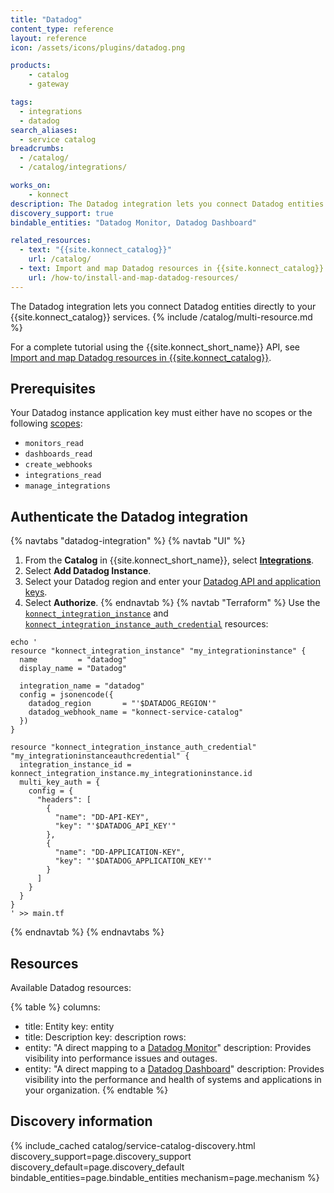 ```yaml
---
title: "Datadog"
content_type: reference
layout: reference
icon: /assets/icons/plugins/datadog.png

products:
    - catalog
    - gateway

tags:
  - integrations
  - datadog
search_aliases:
  - service catalog
breadcrumbs:
  - /catalog/
  - /catalog/integrations/

works_on:
    - konnect
description: The Datadog integration lets you connect Datadog entities directly to your {{site.konnect_catalog}} services.
discovery_support: true
bindable_entities: "Datadog Monitor, Datadog Dashboard"

related_resources:
  - text: "{{site.konnect_catalog}}"
    url: /catalog/
  - text: Import and map Datadog resources in {{site.konnect_catalog}}
    url: /how-to/install-and-map-datadog-resources/
---
```


The Datadog integration lets you connect Datadog entities directly to your {{site.konnect_catalog}} services.
{% include /catalog/multi-resource.md %}

For a complete tutorial using the {{site.konnect_short_name}} API, see [Import and map Datadog resources in {{site.konnect_catalog}}](/how-to/install-and-map-datadog-resources/).

## Prerequisites

Your Datadog instance application key must either have no scopes or the following [scopes](https://docs.datadoghq.com/api/latest/scopes/):
* `monitors_read`
* `dashboards_read`
* `create_webhooks`
* `integrations_read`
* `manage_integrations`

## Authenticate the Datadog integration

{% navtabs "datadog-integration" %}
{% navtab "UI" %}
1. From the **Catalog** in {{site.konnect_short_name}}, select **[Integrations](https://cloud.konghq.com/service-catalog/integrations)**. 
1. Select **Add Datadog Instance**.
1. Select your Datadog region and enter your [Datadog API and application keys](https://docs.datadoghq.com/account_management/api-app-keys/). 
1. Select **Authorize**. 
{% endnavtab %}
{% navtab "Terraform" %}
Use the [`konnect_integration_instance`](https://github.com/Kong/terraform-provider-konnect/blob/main/examples/resources/integration_instance.tf) and [`konnect_integration_instance_auth_credential`](https://github.com/Kong/terraform-provider-konnect/blob/main/examples/resources/integration_instance_auth_credential.tf) resources:
```hcl
echo '
resource "konnect_integration_instance" "my_integrationinstance" {
  name         = "datadog"
  display_name = "Datadog"

  integration_name = "datadog"
  config = jsonencode({
    datadog_region       = "'$DATADOG_REGION'"
    datadog_webhook_name = "konnect-service-catalog"
  })
}

resource "konnect_integration_instance_auth_credential" "my_integrationinstanceauthcredential" {
  integration_instance_id = konnect_integration_instance.my_integrationinstance.id
  multi_key_auth = {
    config = {
      "headers": [
        {
          "name": "DD-API-KEY",
          "key": "'$DATADOG_API_KEY'"
        },
        {
          "name": "DD-APPLICATION-KEY",
          "key": "'$DATADOG_APPLICATION_KEY'"
        }
      ]
    }
  }
}
' >> main.tf
```
{% endnavtab %}
{% endnavtabs %}

## Resources

Available Datadog resources:

<!--vale off-->
{% table %}
columns:
  - title: Entity
    key: entity
  - title: Description
    key: description
rows:
  - entity: "A direct mapping to a [Datadog Monitor](https://docs.datadoghq.com/monitors/)"
    description: Provides visibility into performance issues and outages. 
  - entity: "A direct mapping to a [Datadog Dashboard](https://docs.datadoghq.com/dashboards/)"
    description: Provides visibility into the performance and health of systems and applications in your organization.
{% endtable %}
<!--vale on-->

## Discovery information

<!-- vale off-->

{% include_cached catalog/service-catalog-discovery.html 
   discovery_support=page.discovery_support
   discovery_default=page.discovery_default
   bindable_entities=page.bindable_entities
   mechanism=page.mechanism %}

<!-- vale on-->




